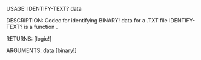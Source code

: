 USAGE:
     IDENTIFY-TEXT? data 

DESCRIPTION:
     Codec for identifying BINARY! data for a .TXT file
     IDENTIFY-TEXT? is a function .

RETURNS: [logic!]

ARGUMENTS:
    data [binary!]
